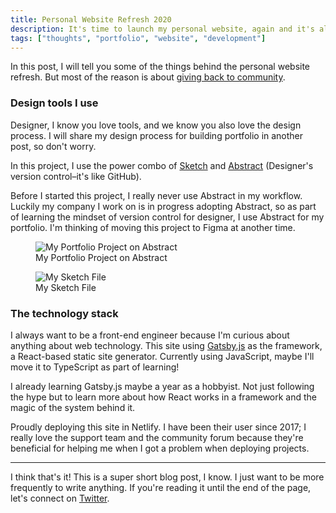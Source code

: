 ```yaml
---
title: Personal Website Refresh 2020
description: It's time to launch my personal website, again and it's always a work in progress.
tags: ["thoughts", "portfolio", "website", "development"]
---
```


In this post, I will tell you some of the things behind the personal website refresh. But most of the reason is about [giving back to community](https://afnizarnur.com/writing/giving-back-to-community/).

### Design tools I use

Designer, I know you love tools, and we know you also love the design process. I will share my design process for building portfolio in another post, so don't worry.

In this project, I use the power combo of [Sketch](https://sketch.com/) and [Abstract](abstract.com/) (Designer's version control–it's like GitHub).

Before I started this project, I really never use Abstract in my workflow. Luckily my company I work on is in progress adopting Abstract, so as part of learning the mindset of version control for designer, I use Abstract for my portfolio. I'm thinking of moving this project to Figma at another time.

<figure>
        <img src="https://res.cloudinary.com/afnizarnur/image/upload/abstract-afnizarnur-portfolio_gn7rhq.jpg" alt="My Portfolio Project on Abstract" /> 
        <figcaption>My Portfolio Project on Abstract</figcaption>
</figure>

<figure>
        <img src="https://res.cloudinary.com/afnizarnur/image/upload/sketch-afnizarnur-portfolio_qwrszf.jpg" alt="My Sketch File" /> 
        <figcaption>My Sketch File</figcaption>
</figure>

### The technology stack

I always want to be a front-end engineer because I'm curious about anything about web technology. This site using [Gatsby.js](https://www.gatsbyjs.org/) as the framework, a React-based static site generator. Currently using JavaScript, maybe I'll move it to TypeScript as part of learning!

I already learning Gatsby.js maybe a year as a hobbyist. Not just following the hype but to learn more about how React works in a framework and the magic of the system behind it.

Proudly deploying this site in Netlify. I have been their user since 2017; I really love the support team and the community forum because they're beneficial for helping me when I got a problem when deploying projects.

---

I think that's it! This is a super short blog post, I know. I just want to be more frequently to write anything. If you're reading it until the end of the page, let's connect on [Twitter](https://twitter.com/afnizarnur).